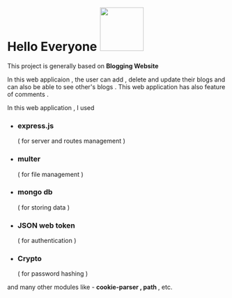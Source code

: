 <h1>Hello Everyone  <img src = "https://logos-world.net/wp-content/uploads/2023/11/Emoji-Wave-Hand.png" width="100px"> </h1>
<p>This project is generally based on  <b>Blogging Website</b> </p>
<p>In this web applicaion , the user can add , delete and update their blogs and can also be able to see other's blogs . This web application has also feature of comments . </p>


<p>In this web application , I used </p>
<ul>
  <li><h3>express.js </h3> ( for server and routes management )</li>
  <li><h3>multer</h3>  ( for file management )</li>
  <li><h3>mongo db</h3>( for storing data )</li>
  <li><h3>JSON web token</h3>( for authentication )</li>
  <li><h3>Crypto</h3>( for password hashing )</li>
</ul>

and many other modules like - <b>cookie-parser , path </b>, etc.
